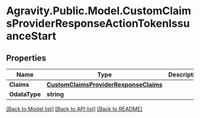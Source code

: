 # Agravity.Public.Model.CustomClaimsProviderResponseActionTokenIssuanceStart

## Properties

Name | Type | Description | Notes
------------ | ------------- | ------------- | -------------
**Claims** | [**CustomClaimsProviderResponseClaims**](CustomClaimsProviderResponseClaims.md) |  | [optional] 
**OdataType** | **string** |  | [optional] 

[[Back to Model list]](../README.md#documentation-for-models) [[Back to API list]](../README.md#documentation-for-api-endpoints) [[Back to README]](../README.md)

